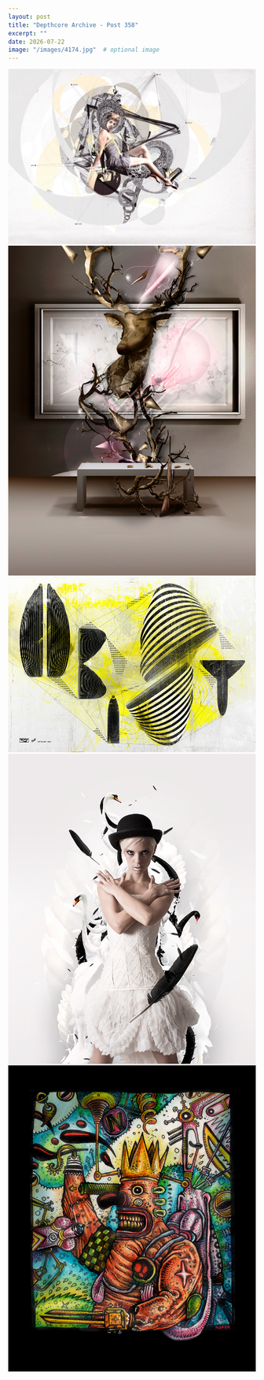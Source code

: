 ```yaml
---
layout: post
title: "Depthcore Archive - Post 358"
excerpt: ""
date: 2026-07-22
image: "/images/4174.jpg"  # optional image
---
```


<img src="/images/4174.jpg">
<img src="/images/4175.jpg" alt="4175.jpg"/>
<img src="/images/4176.jpg" alt="4176.jpg"/>
<img src="/images/4177.jpg" alt="4177.jpg"/>
<img src="/images/4178.jpg" alt="4178.jpg"/>
